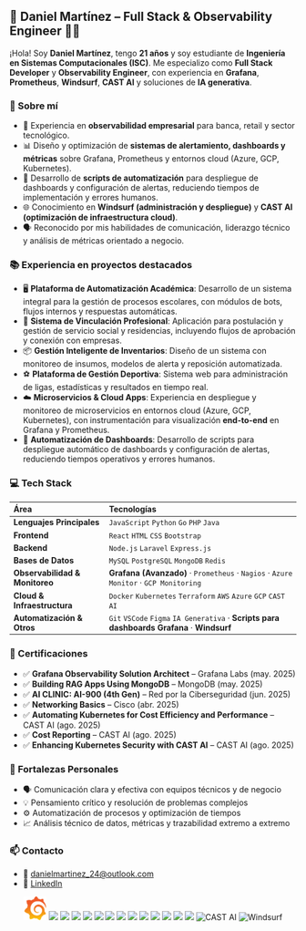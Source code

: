 ## 🧠 Daniel Martínez – Full Stack & Observability Engineer 👨‍💻

¡Hola! Soy **Daniel Martínez**, tengo **21 años** y soy estudiante de **Ingeniería en Sistemas Computacionales (ISC)**. Me especializo como **Full Stack Developer** y **Observability Engineer**, con experiencia en **Grafana**, **Prometheus**, **Windsurf**, **CAST AI** y soluciones de **IA generativa**.


### 🚀 Sobre mí

* 💼 Experiencia en **observabilidad empresarial** para banca, retail y sector tecnológico.
* 📊 Diseño y optimización de **sistemas de alertamiento, dashboards y métricas** sobre Grafana, Prometheus y entornos cloud (Azure, GCP, Kubernetes).
* 🔄 Desarrollo de **scripts de automatización** para despliegue de dashboards y configuración de alertas, reduciendo tiempos de implementación y errores humanos.
* 🌐 Conocimiento en **Windsurf (administración y despliegue)** y **CAST AI (optimización de infraestructura cloud)**.
* 🗣️ Reconocido por mis habilidades de comunicación, liderazgo técnico y análisis de métricas orientado a negocio.


### 📚 Experiencia en proyectos destacados

* 🖥️ **Plataforma de Automatización Académica**: Desarrollo de un sistema integral para la gestión de procesos escolares, con módulos de bots, flujos internos y respuestas automáticas.
* 👔 **Sistema de Vinculación Profesional**: Aplicación para postulación y gestión de servicio social y residencias, incluyendo flujos de aprobación y conexión con empresas.
* 📦 **Gestión Inteligente de Inventarios**: Diseño de un sistema con monitoreo de insumos, modelos de alerta y reposición automatizada.
* ⚽ **Plataforma de Gestión Deportiva**: Sistema web para administración de ligas, estadísticas y resultados en tiempo real.
* ☁️ **Microservicios & Cloud Apps**: Experiencia en despliegue y monitoreo de microservicios en entornos cloud (Azure, GCP, Kubernetes), con instrumentación para visualización **end-to-end** en Grafana y Prometheus.
* 🔄 **Automatización de Dashboards**: Desarrollo de scripts para despliegue automático de dashboards y configuración de alertas, reduciendo tiempos operativos y errores humanos.


### 💻 Tech Stack

| Área                           | Tecnologías                                                                                 |
| :----------------------------- | :------------------------------------------------------------------------------------------ |
| **Lenguajes Principales**      | `JavaScript` `Python` `Go` `PHP` `Java`                                                     |
| **Frontend**                   | `React` `HTML` `CSS` `Bootstrap`                                                            |
| **Backend**                    | `Node.js` `Laravel` `Express.js`                                                            |
| **Bases de Datos**             | `MySQL` `PostgreSQL` `MongoDB` `Redis`                                                      |
| **Observabilidad & Monitoreo** | **Grafana (Avanzado)** · `Prometheus` · `Nagios` · `Azure Monitor` · `GCP Monitoring`       |
| **Cloud & Infraestructura**    | `Docker` `Kubernetes` `Terraform` `AWS` `Azure` `GCP` `CAST AI`                             |
| **Automatización & Otros**     | `Git` `VSCode` `Figma` `IA Generativa` · **Scripts para dashboards Grafana** · **Windsurf** |


### 🏅 Certificaciones

* ✅ **Grafana Observability Solution Architect** – Grafana Labs (may. 2025)
* ✅ **Building RAG Apps Using MongoDB** – MongoDB (may. 2025)
* ✅ **AI CLINIC: AI-900 (4th Gen)** – Red por la Ciberseguridad (jun. 2025)
* ✅ **Networking Basics** – Cisco (abr. 2025)
* ✅ **Automating Kubernetes for Cost Efficiency and Performance** – CAST AI (ago. 2025)
* ✅ **Cost Reporting** – CAST AI (ago. 2025)
* ✅ **Enhancing Kubernetes Security with CAST AI** – CAST AI (ago. 2025)


### 🎯 Fortalezas Personales

* 🗣️ Comunicación clara y efectiva con equipos técnicos y de negocio
* 💡 Pensamiento crítico y resolución de problemas complejos
* ⚙️ Automatización de procesos y optimización de tiempos
* 📈 Análisis técnico de datos, métricas y trazabilidad extremo a extremo


### 📫 Contacto

* 📧 [danielmartinez\_24@outlook.com](mailto:danielmartinez_24@outlook.com)
* 🔗 [LinkedIn](https://www.linkedin.com/in/daniel-martinez-789bb2265)

<p align="center">  
  <img src="https://raw.githubusercontent.com/grafana/grafana/main/public/img/grafana_icon.svg" width="40"/>  
  <img src="https://cdn.jsdelivr.net/gh/devicons/devicon/icons/git/git-original.svg" width="40"/>  
  <img src="https://cdn.jsdelivr.net/gh/devicons/devicon/icons/vscode/vscode-original.svg" width="40"/>  
  <img src="https://cdn.jsdelivr.net/gh/devicons/devicon/icons/javascript/javascript-original.svg" width="40"/>  
  <img src="https://cdn.jsdelivr.net/gh/devicons/devicon/icons/python/python-original.svg" width="40"/>  
  <img src="https://cdn.jsdelivr.net/gh/devicons/devicon/icons/go/go-original.svg" width="40"/>  
  <img src="https://cdn.jsdelivr.net/gh/devicons/devicon/icons/mysql/mysql-original.svg" width="40"/>  
  <img src="https://cdn.jsdelivr.net/gh/devicons/devicon/icons/postgresql/postgresql-original.svg" width="40"/>  
  <img src="https://cdn.jsdelivr.net/gh/devicons/devicon/icons/mongodb/mongodb-original.svg" width="40"/>  
  <img src="https://cdn.jsdelivr.net/gh/devicons/devicon/icons/docker/docker-original.svg" width="40"/>  
  <img src="https://cdn.jsdelivr.net/gh/devicons/devicon/icons/kubernetes/kubernetes-plain.svg" width="40"/>  
  <img src="https://cdn.jsdelivr.net/gh/devicons/devicon/icons/terraform/terraform-original.svg" width="40"/>  
  <img src="https://cdn.jsdelivr.net/gh/devicons/devicon/icons/googlecloud/googlecloud-original.svg" width="40"/>  
  <img src="https://cdn.jsdelivr.net/gh/devicons/devicon/icons/azure/azure-original.svg" width="40"/>  
  <img src="https://cast.ai/wp-content/uploads/2021/04/cast-ai-logo.svg" width="80" title="CAST AI"/>  
  <img src="https://windsurf.ai/logo.svg" width="80" title="Windsurf"/>  
</p>
